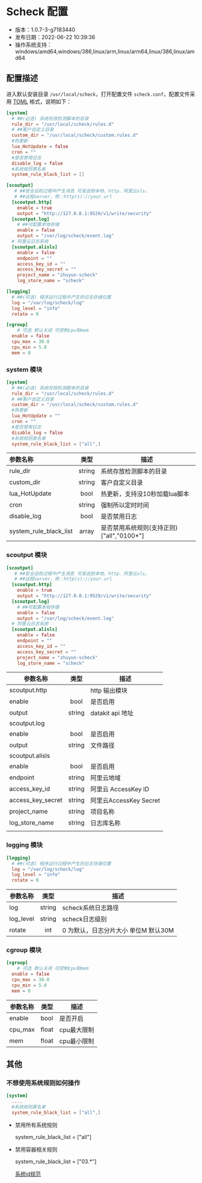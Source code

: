 # Scheck 配置

- 版本：1.0.7-3-g7183440
- 发布日期：2022-06-22 10:39:36
- 操作系统支持：windows/amd64,windows/386,linux/arm,linux/arm64,linux/386,linux/amd64

## 配置描述
  进入默认安装目录 `/usr/local/scheck`，打开配置文件 `scheck.conf`，配置文件采用 [TOML](https://toml.io/en/) 格式，说明如下：

```toml
[system]
  # ##(必选) 系统存放检测脚本的目录
  rule_dir = "/usr/local/scheck/rules.d"
  # ##客户自定义目录
  custom_dir = "/usr/local/scheck/custom.rules.d"
  #热更新
  lua_HotUpdate = false
  cron = ""
  #是否禁用日志
  disable_log = false
  #系统规则黑名单
  system_rule_black_list = [] 

[scoutput]
   # ##安全巡检过程中产生消息 可发送到本地、http、阿里云sls。
   # ##远程server，例：http(s)://your.url
  [scoutput.http]
    enable = true
    output = "http://127.0.0.1:9529/v1/write/security"
  [scoutput.log]
    # ##可配置本地存储
    enable = false
    output = "/var/log/scheck/event.log"
  # 阿里云日志系统
  [scoutput.alisls]
    enable = false
    endpoint = ""
    access_key_id = ""
    access_key_secret = ""
    project_name = "zhuyun-scheck"
    log_store_name = "scheck"

[logging]
  # ##(可选) 程序运行过程中产生的日志存储位置
  log = "/var/log/scheck/log"
  log_level = "info"
  rotate = 0

[cgroup]
    # 可选 默认关闭 可控制cpu和mem
  enable = false
  cpu_max = 30.0
  cpu_min = 5.0
  mem = 0
```
### system 模块

```toml
[system]
  # ##(必选) 系统存放检测脚本的目录
  rule_dir = "/usr/local/scheck/rules.d"
  # ##客户自定义目录
  custom_dir = "/usr/local/scheck/custom.rules.d"
  #热更新
  lua_HotUpdate = ""
  cron = ""
  #是否禁用日志
  disable_log = false
  #系统规则黑名单
  system_rule_black_list = ["all",] 
```

| 参数名称      |  类型  | 描述                          |
| :------------ | :----: | ----------------------------- |
| rule_dir      | string | 系统存放检测脚本的目录        |
| custom_dir    | string | 客户自定义目录                |
| lua_HotUpdate |  bool  | 热更新，支持没10秒加载lua脚本 |
| cron          | string | 强制所以定时时间              |
| disable_log   |  bool  | 是否禁用日志                  |
| system_rule_black_list   |  array  | 是否禁用系统规则(支持正则) ["all","0100*"]                 |
### scoutput 模块

```toml
[scoutput]
   # ##安全巡检过程中产生消息 可发送到本地、http、阿里云sls。
   # ##远程server，例：http(s)://your.url
  [scoutput.http]
    enable = true
    output = "http://127.0.0.1:9529/v1/write/security"
  [scoutput.log]
    # ##可配置本地存储
    enable = false
    output = "/var/log/scheck/event.log"
  # 阿里云日志系统
  [scoutput.alisls]
    enable = false
    endpoint = ""
    access_key_id = ""
    access_key_secret = ""
    project_name = "zhuyun-scheck"
    log_store_name = "scheck"
```

| 参数名称          |  类型  | 描述                   |
| ----------------- | :----: | ---------------------- |
| scoutput.http     |        | http 输出模块          |
| enable            |  bool  | 是否启用               |
| output            | string | datakit api 地址       |
| scoutput.log      |        |                        |
| enable            |  bool  | 是否启用               |
| output            | string | 文件路径               |
| scoutput.alisls   |        |                        |
| enable            |  bool  | 是否启用               |
| endpoint          | string | 阿里云地域             |
| access_key_id     | string | 阿里云 AccessKey ID    |
| access_key_secret | string | 阿里云AccessKey Secret |
| project_name      | string | 项目名称               |
| log_store_name    | string | 日志库名称             |
|                   |        |                        |

### logging 模块

```toml
[logging]
  # ##(可选) 程序运行过程中产生的日志存储位置
  log = "/var/log/scheck/log"
  log_level = "info"
  rotate = 0
```

| 参数名称  |  类型  | 描述                                 |
| --------- | :----: | ------------------------------------ |
| log       | string | scheck系统日志路径                   |
| log_level | string | scheck日志级别                       |
| rotate    |  int   | 0 为默认，日志分片大小 单位M 默认30M |

### cgroup 模块

```toml
[cgroup]
    # 可选 默认关闭 可控制cpu和mem
  enable = false
  cpu_max = 30.0
  cpu_min = 5.0
  mem = 0
```

| 参数名称 | 类型  | 描述        |
| -------- | ----- | ----------- |
| enable   | bool  | 是否开启    |
| cpu_max  | float | cpu最大限制 |
| mem      | float | cpu最小限制 |

## 其他
### 不想使用系统规则如何操作
```toml
[system]
  ....
  #系统规则黑名单
  system_rule_black_list = ["all",] 
```

- 禁用所有系统规则

  system_rule_black_list = ["all"] 
  
- 禁用容器相关规则

  system_rule_black_list = ["03.*"]
  
  [系统id规范](custom-how-to.md#附录)
